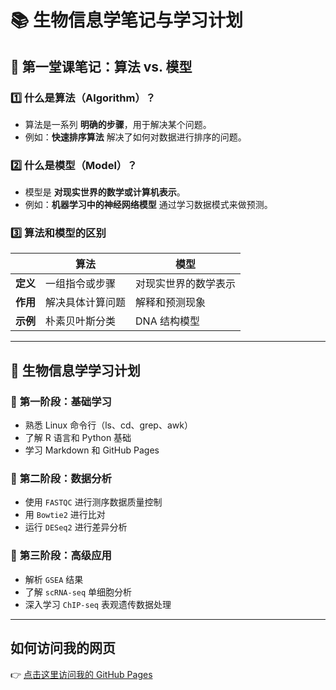 # 📚 生物信息学笔记与学习计划

## 📝 第一堂课笔记：算法 vs. 模型

### 1️⃣ 什么是算法（Algorithm）？
- 算法是一系列 **明确的步骤**，用于解决某个问题。
- 例如：**快速排序算法** 解决了如何对数据进行排序的问题。

### 2️⃣ 什么是模型（Model）？
- 模型是 **对现实世界的数学或计算机表示**。
- 例如：**机器学习中的神经网络模型** 通过学习数据模式来做预测。

### 3️⃣ 算法和模型的区别
|  | **算法** | **模型** |
|---|---|---|
| **定义** | 一组指令或步骤 | 对现实世界的数学表示 |
| **作用** | 解决具体计算问题 | 解释和预测现象 |
| **示例** | 朴素贝叶斯分类 | DNA 结构模型 |

---

## 🎯 生物信息学学习计划

### 📆 **第一阶段：基础学习**
- 熟悉 Linux 命令行（ls、cd、grep、awk）
- 了解 R 语言和 Python 基础
- 学习 Markdown 和 GitHub Pages

### 🔬 **第二阶段：数据分析**
- 使用 `FASTQC` 进行测序数据质量控制
- 用 `Bowtie2` 进行比对
- 运行 `DESeq2` 进行差异分析

### 🚀 **第三阶段：高级应用**
- 解析 `GSEA` 结果
- 了解 `scRNA-seq` 单细胞分析
- 深入学习 `ChIP-seq` 表观遗传数据处理

---

## **如何访问我的网页**
👉 [点击这里访问我的 GitHub Pages](https://guozhijian040820.github.io/bioinfo-notes/)
